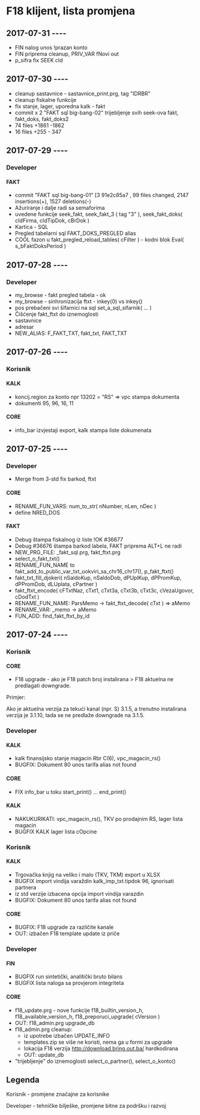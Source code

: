 # F18 klijent, lista promjena

## 2017-07-31 ----

- FIN nalog unos !prazan konto
- FIN priprema cleanup, PRIV_VAR fNovi out 
- p_sifra fix SEEK cId

## 2017-07-30 ----

- cleanup sastavnice - sastavnice_print.prg, tag "IDRBR"
- cleanup fiskalne funkcije
- fix stanje, lager, uporedna kalk - fakt
- commit x 2 "FAKT sql big-bang-02" trijebljenje svih seek-ova fakt, fakt_doks, fakt_doks2 
 - 74 files +1861 -1862
 - 16 files +255 - 347 

## 2017-07-29 ----

### Developer

#### FAKT
- commit "FAKT sql big-bang-01" [3 91e2c85a7 , 99 files changed, 2147 insertions(+), 1527 deletions(-)
- Ažuriranje i dalje radi sa semaforima
- uvedene funkcije seek_fakt, seek_fakt_3 ( tag "3" ), seek_fakt_doks( cIdFirma, cIdTipDok, cBrDok )
- Kartica - SQL
- Pregled tabelarni sql FAKT_DOKS_PREGLED alias
- COOL fazon u fakt_pregled_reload_tables( cFilter ) - kodni blok Eval( s_bFaktDoksPeriod )

## 2017-07-28 ----

### Developer
- my_browse - fakt pregled tabela - ok
- my_browse - sinhronizacija ftxt - inkey(0) vs inkey()
- pos prebačeni svi šifarnici na sql set_a_sql_sifarnik( ... )
- Čišćenje fakt_ftxt do iznemoglosti
- sastavnice
- adresar
- NEW_ALIAS: F_FAKT_TXT, fakt_txt, FAKT_TXT

## 2017-07-26 ----

### Korisnik

#### KALK

- koncij.region za konto npr 13202 = "RS" => vpc stampa dokumenta
- dokumenti 95, 96, 16, 11

#### CORE
- info_bar izvjestaji export, kalk stampa liste dokumenata


## 2017-07-25 ----

### Developer
- Merge from 3-std fix barkod, ftxt

#### CORE
- RENAME_FUN_VARS: num_to_str( nNumber, nLen, nDec )
- define NRED_DOS

#### FAKT
- Debug štampa fiskalnog iz liste !OK #36677
- Debug #36676 štampa barkod labela, FAKT priprema ALT+L ne radi
- NEW_PRG_FILE: _fakt_sql.prg, fakt_ftxt.prg
- select_o_fakt_txt()
- RENAME_FUN_NAME to fakt_add_to_public_var_txt_uokviri_sa_chr16_chr17(), p_fakt_ftxt()
- fakt_txt_fill_djokeri( nSaldoKup, nSaldoDob, dPUplKup, dPPromKup, dPPromDob, dLUplata, cPartner )
- fakt_ftxt_encode( cFTxtNaz, cTxt1, cTxt3a, cTxt3b, cTxt3c, cVezaUgovor, cDodTxt )
- RENAME_FUN_NAME: ParsMemo -> fakt_ftxt_decode( cTxt ) => aMemo
- RENAME_VAR: _memo -> aMemo
- FUN_ADD: find_fakt_ftxt_by_id

## 2017-07-24 ----

### Korisnik

#### CORE
- F18 upgrade - ako je F18 patch broj instalirana > F18 aktuelna ne predlagati downgrade.

Primjer:

Ako je aktuelna verzija za tekući kanal (npr. S) 3.1.5, a trenutno instalirana verzija je 3.1.10, tada se ne predlaže downgrade na 3.1.5.

### Developer

#### KALK
- kalk finansijsko stanje magacin Rbr C(6), vpc_magacin_rs()
- BUGFIX: Dokument 80 unos tarifa alias not found

#### CORE
- FIX info_bar u toku start_print() ... end_print()

#### KALK
- NAKUKURIKATI: vpc_magacin_rs(), TKV po prodajnim RS, lager lista magacin
- BUGFIX KALK lager lista cOpcine

### Korisnik

#### KALK
- Trgovačka knjig na veliko i malo (TKV, TKM)  export u XLSX
- BUGFIX import vindija varaždin kalk_imp_txt.tipdok 96, ignorisati partnera
- iz std verzije izbacena opcija import vindija varazdin
- BUGFIX: Dokument 80 unos tarifa alias not found


#### CORE
- BUGFIX: F18 upgrade za različite kanale
- OUT: izbačen F18 template update iz priče

### Developer

#### FIN
- BUGFIX run sintetički, analitički bruto bilans
- BUGFIX lista naloga sa provjerom integriteta

#### CORE
- f18_update.prg - nove funkcije f18_builtin_version_h, f18_available_version_h,  f18_preporuci_upgrade( cVersion )
- OUT: f18_admin.prg upgrade_db
- f18_admin.prg cleanup:
  - iz upotrebe izbačen UPDATE_INFO
  - templates.zip se više ne koristi, nema ga u formi za upgrade
  - lokacija F18 verzija http://download.bring.out.ba/ hardkodirana
  - OUT: update_db
- "trijebljenje" do iznemoglosti select_o_partner(), select_o_konto()


## Legenda

Korisnik - promjene značajne za korisnike

Developer - tehničke bilješke, promjene bitne za podršku i razvoj
